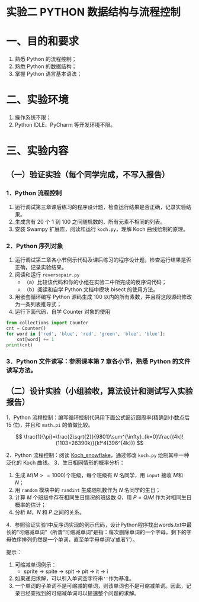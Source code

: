 # 实验二 PYTHON 数据结构与流程控制

# 一、目的和要求
1. 熟悉 Python 的流程控制；
2. 熟悉 Python 的数据结构；
3. 掌握 Python 语言基本语法；

# 二、实验环境

1. 操作系统不限；
2. Python IDLE、PyCharm 等开发环境不限。

# 三、实验内容

## （一）验证实验（每个同学完成，不写入报告）

### 1．Python 流程控制
1. 运行调试第三章课后练习的程序设计题，检查运行结果是否正确，记录实验结果。
2. 生成含有 20 个 1 到 100 之间随机数的、所有元素不相同的列表。
3. 安装 Swampy 扩展库，阅读和运行 `koch.py`，理解 Koch 曲线绘制的原理。

### 2．Python 序列对象
1. 运行调试第二章各小节例示代码及课后练习的程序设计题，检查运行结果是否正确，记录实验结果。
2. 阅读和运行 `reversepair.py`
   - （a）比较该代码和你的小组在实验二中所完成的反序词代码；
   - （b）阅读和自学 Python 文档中模块 bisect 的使用方法。
3. 用嵌套循环编写 Python 源码生成 100 以内的所有素数，并且将这段源码修改为一条列表推导式；
4. 运行下面代码，自学 Counter 对象的使用
```python
from collections import Counter
cnt = Counter()
for word in ['red', 'blue', 'red', 'green', 'blue', 'blue']:
    cnt[word] += 1
print(cnt)
```
### 3．Python 文件读写：参照课本第 7 章各小节，熟悉 Python 的文件读写方法。

## （二）设计实验（小组验收，算法设计和测试写入实验报告）

1．Python 流程控制：编写循环控制代码用下面公式逼近圆周率(精确到小数点后 15 位)，并且和 `math.pi` 的值做比较。

$$
\frac{1}{\pi}=\frac{2\sqrt{2}}{9801}\sum^{\infty}_{k=0}\frac{(4k)!(1103+26390k)}{k!^4(396^{4k})}
$$

2．Python 流程控制：阅读 [Koch_snowflake](https://en.wikipedia.org/wiki/Koch_snowflake)，通过修改 `koch.py` 绘制其中一种泛化的 Koch 曲线。
3．生日相同情形的概率分析：
  1. 生成 $M(M>=1000)$个班级，每个班级有 $N$ 名同学，用 `input` 接收 $M$和 $N$；
  2. 用 `random` 模块中的 `randint` 生成随机数作为 $N$ 名同学的生日；
  3. 计算 $M$ 个班级中存在相同生日情况的班级数 $Q$，用 $P=Q/M$ 作为对相同生日概率的估计；
  4. 分析 $M$，$N$ 和 $P$ 之间的关系。

4．参照验证实验1中反序词实现的例示代码，设计Python程序找出words.txt中最长的“可缩减单词”（所谓“可缩减单词”是指：每次删除单词的一个字母，剩下的字母依序排列仍然是一个单词，直至单字母单词’a’或者‘i'）。

提示：
1. 可缩减单词例示：
   - sprite -> spite -> spit -> pit -> it -> i
2. 如果递归求解，可以引入单词空字符串`''`作为基准。
3. 一个单词的子单词不是可缩减的单词，则该单词也不是可缩减单词。因此，记录已经查找到的可缩减单词可以提速整个问题的求解。